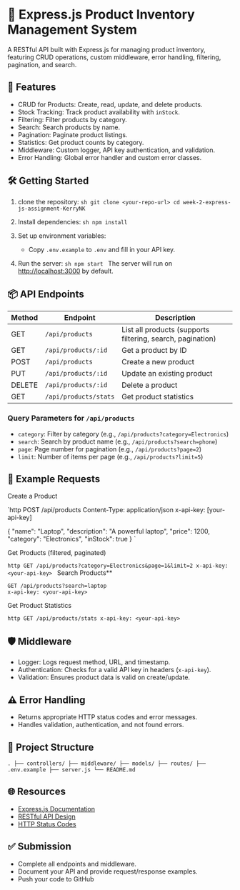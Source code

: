 # 🚂 Express.js Product Inventory Management System

A RESTful API built with Express.js for managing product inventory, featuring CRUD operations, custom middleware, error handling, filtering, pagination, and search.

## 🚀 Features

- CRUD for Products: Create, read, update, and delete products.
- Stock Tracking: Track product availability with `inStock`.
- Filtering: Filter products by category.
- Search: Search products by name.
- Pagination: Paginate product listings.
- Statistics: Get product counts by category.
- Middleware: Custom logger, API key authentication, and validation.
- Error Handling: Global error handler and custom error classes.

## 🛠️ Getting Started

1. clone the repository:
   `sh
   git clone <your-repo-url>
   cd week-2-express-js-assignment-KerryNK
   `

2. Install dependencies:
   `sh
   npm install
   `

3. Set up environment variables:
   - Copy `.env.example` to `.env` and fill in your API key.

4. Run the server:
   `sh
   npm start
   `
   The server will run on [http://localhost:3000](http://localhost:3000) by default.

## 📦 API Endpoints

| Method | Endpoint                  | Description                        |
|--------|---------------------------|------------------------------------|
| GET    | `/api/products`           | List all products (supports filtering, search, pagination) |
| GET    | `/api/products/:id`       | Get a product by ID                |
| POST   | `/api/products`           | Create a new product               |
| PUT    | `/api/products/:id`       | Update an existing product         |
| DELETE | `/api/products/:id`       | Delete a product                   |
| GET    | `/api/products/stats`     | Get product statistics             |

### Query Parameters for `/api/products`

- `category`: Filter by category (e.g., `/api/products?category=Electronics`)
- `search`: Search by product name (e.g., `/api/products?search=phone`)
- `page`: Page number for pagination (e.g., `/api/products?page=2`)
- `limit`: Number of items per page (e.g., `/api/products?limit=5`)

## 📝 Example Requests

Create a Product

`http
POST /api/products
Content-Type: application/json
x-api-key: [your-api-key]

{
  "name": "Laptop",
  "description": "A powerful laptop",
  "price": 1200,
  "category": "Electronics",
  "inStock": true
}
`

Get Products (filtered, paginated)

`http
GET /api/products?category=Electronics&page=1&limit=2
x-api-key: <your-api-key>
`
Search Products**

```http
GET /api/products?search=laptop
x-api-key: <your-api-key>
```

Get Product Statistics

`http
GET /api/products/stats
x-api-key: <your-api-key>
`

## 🛡️ Middleware

- Logger: Logs request method, URL, and timestamp.
- Authentication: Checks for a valid API key in headers (`x-api-key`).
- Validation: Ensures product data is valid on create/update.

## ⚠️ Error Handling

- Returns appropriate HTTP status codes and error messages.
- Handles validation, authentication, and not found errors.

## 📂 Project Structure

`
.
├── controllers/
├── middleware/
├── models/
├── routes/
├── .env.example
├── server.js
└── README.md
`

## 🌐 Resources

- [Express.js Documentation](https://expressjs.com/)
- [RESTful API Design](https://restfulapi.net/)
- [HTTP Status Codes](https://developer.mozilla.org/en-US/docs/Web/HTTP/Status)

## ✅ Submission

- Complete all endpoints and middleware.
- Document your API and provide request/response examples.
- Push your code to GitHub
